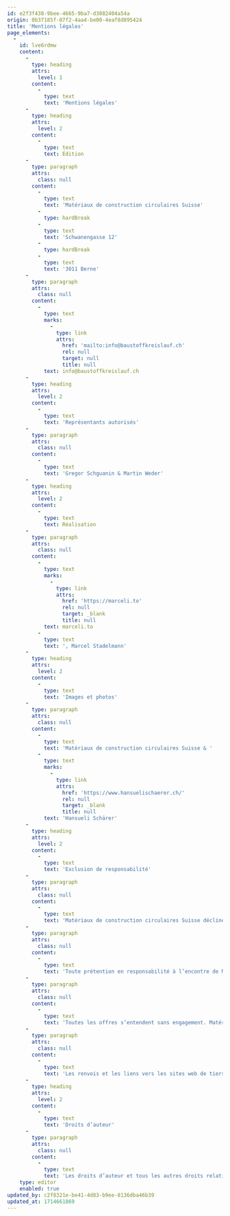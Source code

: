 ```yaml
---
id: e2f3f438-9bee-4665-9ba7-d3082404a54a
origin: 0b37185f-07f2-4aa4-be00-4eaf8d895424
title: 'Mentions légales'
page_elements:
  -
    id: lve6rdmw
    content:
      -
        type: heading
        attrs:
          level: 1
        content:
          -
            type: text
            text: 'Mentions légales'
      -
        type: heading
        attrs:
          level: 2
        content:
          -
            type: text
            text: Édition
      -
        type: paragraph
        attrs:
          class: null
        content:
          -
            type: text
            text: 'Matériaux de construction circulaires Suisse'
          -
            type: hardBreak
          -
            type: text
            text: 'Schwanengasse 12'
          -
            type: hardBreak
          -
            type: text
            text: '3011 Berne'
      -
        type: paragraph
        attrs:
          class: null
        content:
          -
            type: text
            marks:
              -
                type: link
                attrs:
                  href: 'mailto:info@baustoffkreislauf.ch'
                  rel: null
                  target: null
                  title: null
            text: info@baustoffkreislauf.ch
      -
        type: heading
        attrs:
          level: 2
        content:
          -
            type: text
            text: 'Représentants autorisés'
      -
        type: paragraph
        attrs:
          class: null
        content:
          -
            type: text
            text: 'Gregor Schguanin & Martin Weder'
      -
        type: heading
        attrs:
          level: 2
        content:
          -
            type: text
            text: Réalisation
      -
        type: paragraph
        attrs:
          class: null
        content:
          -
            type: text
            marks:
              -
                type: link
                attrs:
                  href: 'https://marceli.to'
                  rel: null
                  target: _blank
                  title: null
            text: marceli.to
          -
            type: text
            text: ', Marcel Stadelmann'
      -
        type: heading
        attrs:
          level: 2
        content:
          -
            type: text
            text: 'Images et photos'
      -
        type: paragraph
        attrs:
          class: null
        content:
          -
            type: text
            text: 'Matériaux de construction circulaires Suisse & '
          -
            type: text
            marks:
              -
                type: link
                attrs:
                  href: 'https://www.hansuelischaerer.ch/'
                  rel: null
                  target: _blank
                  title: null
            text: 'Hansueli Schärer'
      -
        type: heading
        attrs:
          level: 2
        content:
          -
            type: text
            text: 'Exclusion de responsabilité'
      -
        type: paragraph
        attrs:
          class: null
        content:
          -
            type: text
            text: 'Matériaux de construction circulaires Suisse décline toute responsabilité quant à l’exactitude, la précision, l’actualité, la fiabilité et l’exhaustivité des informations.'
      -
        type: paragraph
        attrs:
          class: null
        content:
          -
            type: text
            text: 'Toute prétention en responsabilité à l’encontre de Matériaux de construction circulaires Suisse pour des dommages matériels ou immatériels résultant de l’accès, de l’utilisation ou de la non-utilisation des informations publiées, d’une utilisation abusive de la connexion ou de défaillances techniques est exclue.'
      -
        type: paragraph
        attrs:
          class: null
        content:
          -
            type: text
            text: 'Toutes les offres s’entendent sans engagement. Matériaux de construction circulaires Suisse se réserve expressément le droit de modifier, de compléter ou d’effacer des parties des pages ou l’ensemble de l’offre sans préavis particulier ou de suspendre temporairement ou définitivement la publication.'
      -
        type: paragraph
        attrs:
          class: null
        content:
          -
            type: text
            text: 'Les renvois et les liens vers les sites web de tiers ne font pas partie de notre domaine de responsabilité. Nous déclinons toute responsabilité pour de tels sites. L’accès et l’utilisation de tels sites web se font au seul risque de l’utilisateur ou de l’utilisatrice.'
      -
        type: heading
        attrs:
          level: 2
        content:
          -
            type: text
            text: 'Droits d’auteur'
      -
        type: paragraph
        attrs:
          class: null
        content:
          -
            type: text
            text: 'Les droits d’auteur et tous les autres droits relatifs aux contenus, illustrations, photos et autres fichiers placés sur le site appartiennent exclusivement à Matériaux de construction circulaires Suisse ou aux détenteurs des droits expressément cités. La reproduction d’un élément nécessite l’accord préalable écrit du détenteur des droits d’auteur.'
    type: editor
    enabled: true
updated_by: c2f8321e-be41-4d83-b9ee-8136dba46b39
updated_at: 1714661869
---
```

